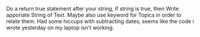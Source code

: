 Do a return true statement after your string, if string is true, then Write apporiate String of Text.
Maybe also use keyword for Topics in order to relate them.
Had some hiccups with subtracting dates, seems like the code i wrote yesterday on my laptop isn't working.
